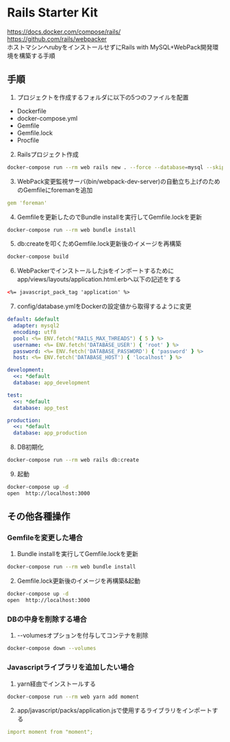 # Rails Starter Kit

https://docs.docker.com/compose/rails/  
https://github.com/rails/webpacker  
ホストマシンへrubyをインストールせずにRails with MySQL+WebPack開発環境を構築する手順

## 手順

1. プロジェクトを作成するフォルダに以下の5つのファイルを配置
- Dockerfile
- docker-compose.yml
- Gemfile
- Gemfile.lock
- Procfile

2. Railsプロジェクト作成
```bash
docker-compose run --rm web rails new . --force --database=mysql --skip-bundle --webpack
```

3. WebPack変更監視サーバ(bin/webpack-dev-server)の自動立ち上げのためのGemfileにforemanを追加
```yml
gem 'foreman'
```

4. Gemfileを更新したのでBundle installを実行してGemfile.lockを更新
```bash
docker-compose run --rm web bundle install
```

5. db:createを叩くためGemfile.lock更新後のイメージを再構築
```bash
docker-compose build
```

6. WebPackerでインストールしたjsをインポートするためにapp/views/layouts/application.html.erbへ以下の記述をする
```xml
<%= javascript_pack_tag 'application' %>
```

7. config/database.ymlをDockerの設定値から取得するように変更
```yml
default: &default
  adapter: mysql2
  encoding: utf8
  pool: <%= ENV.fetch("RAILS_MAX_THREADS") { 5 } %>
  username: <%= ENV.fetch('DATABASE_USER') { 'root' } %>
  password: <%= ENV.fetch('DATABASE_PASSWORD') { 'password' } %>
  host: <%= ENV.fetch('DATABASE_HOST') { 'localhost' } %>

development:
  <<: *default
  database: app_development

test:
  <<: *default
  database: app_test

production:
  <<: *default
  database: app_production
```

8. DB初期化
```bash
docker-compose run --rm web rails db:create
```

9. 起動
```bash
docker-compose up -d
open  http://localhost:3000
```

## その他各種操作

### Gemfileを変更した場合

1. Bundle installを実行してGemfile.lockを更新
```bash
docker-compose run --rm web bundle install
```

2. Gemfile.lock更新後のイメージを再構築&起動
```bash
docker-compose up -d
open  http://localhost:3000
```

### DBの中身を削除する場合

1. --volumesオプションを付与してコンテナを削除
```bash
docker-compose down --volumes
```

### Javascriptライブラリを追加したい場合

1. yarn経由でインストールする
```bash
docker-compose run --rm web yarn add moment
```

2. app/javascript/packs/application.jsで使用するライブラリをインポートする
```yml
import moment from "moment";
```
